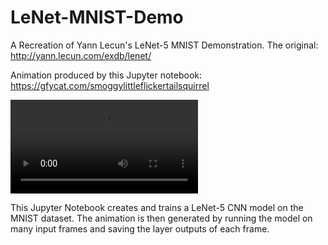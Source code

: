 # LeNet-MNIST-Demo

A Recreation of Yann Lecun's LeNet-5 MNIST Demonstration. The original: http://yann.lecun.com/exdb/lenet/

Animation produced by this Jupyter notebook: https://gfycat.com/smoggylittleflickertailsquirrel

![](https://giant.gfycat.com/SmoggyLittleFlickertailsquirrel.webm)

This Jupyter Notebook creates and trains a LeNet-5 CNN model on the MNIST dataset. The animation is then generated by running the model on many input frames and saving the layer outputs of each frame. 
